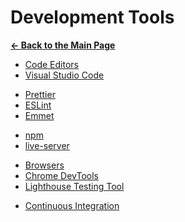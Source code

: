 # Development Tools

[**&larr; Back to the Main Page**](./../README.md)

- [Code Editors](./code-editors.md)
- [Visual Studio Code](./vscode.md)

<div></div>

- [Prettier](./prettier.md)
- [ESLint](./eslint.md)
- [Emmet](./emmet.md)

<div></div>

- [npm](./npm.md)
- [live-server](./live-server.md)

<div></div>

- [Browsers](https://caniuse.com/)
- [Chrome DevTools](https://developer.chrome.com/docs/devtools/)
- [Lighthouse Testing Tool](https://developer.chrome.com/docs/lighthouse/overview/)

<div></div>

- [Continuous Integration](./cont-integration.md)

<br>

<!-- ## Testing and Optimization Tools

- [**The Front-End Checklist**](https://frontendchecklist.io/)
- [**Website Speed Optimization Guide**](https://kinsta.com/learn/page-speed/)
- [**Woorank**](https://www.woorank.com/)
- [**Google Analytics**](http://www.google.com/analytics)

<br> -->

<!-- # Optimizing

https://reactjs.org/docs/optimizing-performance.html

https://web.dev/fast/

https://developer.chrome.com/docs/lighthouse/overview/ -->

<!-- [Build Tools](./build-tools.md) -->

<!-- [Vite](./vite.md) -->
